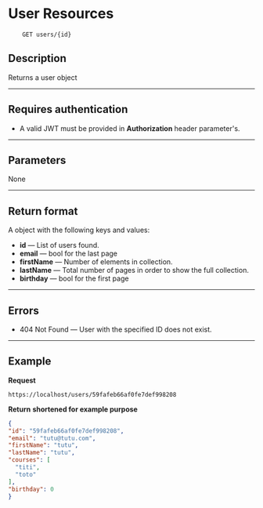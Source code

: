 # User Resources
```
    GET users/{id}
```

## Description
Returns a user object

***

## Requires authentication
* A valid JWT must be provided in **Authorization**  header parameter's.

***

## Parameters

None

***

## Return format
A object with the following keys and values:

- **id** — List of users found.
- **email** — bool for the last page
- **firstName** — Number of elements in collection.
- **lastName** — Total number of pages in order to show the full collection.
- **birthday** — bool for the first page


***

## Errors
- 404 Not Found — User with the specified ID does not exist.

***

## Example
**Request**
```
https://localhost/users/59fafeb66af0fe7def998208
```
 

**Return** __shortened for example purpose__
``` json
{
"id": "59fafeb66af0fe7def998208",
"email": "tutu@tutu.com",
"firstName": "tutu",
"lastName": "tutu",
"courses": [
  "titi",
  "toto"
],
"birthday": 0
}
```
